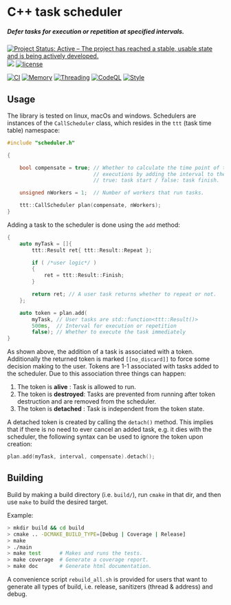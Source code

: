 # C++ task scheduler
##### Defer tasks for execution or repetition at specified intervals.

[![Project Status: Active – The project has reached a stable, usable state and is being actively developed.](http://www.repostatus.org/badges/latest/active.svg)](http://www.repostatus.org/#active)
[![](https://tokei.rs/b1/github/picanumber/task_timetable)](https://github.com/XAMPPRocky/tokei)
[![license](https://img.shields.io/hexpm/l/plug)](https://github.com/picanumber/task_timetable/blob/a7b8eb6eed728255221909583d9e757b4e345a5a/LICENSE)

[![CI](https://github.com/picanumber/task_timetable/actions/workflows/ci.yml/badge.svg)](https://github.com/picanumber/task_timetable/actions/workflows/ci.yml)
[![Memory](https://github.com/picanumber/task_timetable/actions/workflows/asan.yml/badge.svg)](https://github.com/picanumber/task_timetable/actions/workflows/asan.yml)
[![Threading](https://github.com/picanumber/task_timetable/actions/workflows/tsan.yml/badge.svg)](https://github.com/picanumber/task_timetable/actions/workflows/tsan.yml)
[![CodeQL](https://github.com/picanumber/task_timetable/actions/workflows/codeql.yml/badge.svg)](https://github.com/picanumber/task_timetable/actions/workflows/codeql.yml)
[![Style](https://github.com/picanumber/task_timetable/actions/workflows/style.yml/badge.svg)](https://github.com/picanumber/task_timetable/actions/workflows/style.yml)

## Usage

The library is tested on linux, macOs and windows. Schedulers are instances of the `CallScheduler` class, which resides in the `ttt` (task time table) namespace:

```cpp
#include "scheduler.h"

{

    bool compensate = true; // Whether to calculate the time point of task
                            // executions by adding the interval to the:
                            // true: task start / false: task finish.

    unsigned nWorkers = 1;  // Number of workers that run tasks.

    ttt::CallScheduler plan(compensate, nWorkers);
}
```

Adding a task to the scheduler is done using the `add` method:

```cpp
{
    auto myTask = []{
        ttt::Result ret{ ttt::Result::Repeat };

        if ( /*user logic*/ )
        {
            ret = ttt::Result::Finish;
        }

        return ret; // A user task returns whether to repeat or not.
    };

    auto token = plan.add(
        myTask, // User tasks are std::function<ttt::Result()>
        500ms,  // Interval for execution or repetition
        false); // Whether to execute the task immediately
}
```

As shown above, the addition of a task is associated with a token. Additionally the returned token is marked `[[no_discard]]` to force some decision making to the user. Tokens are 1-1 associated with
tasks added to the scheduler. Due to this association three things can happen:

1. The token is __alive__    : Task is allowed to run.
2. The token is __destroyed__: Tasks are prevented from running after token destruction and are removed from the scheduler.
3. The token is __detached__ : Task is independent from the token state.

A detached token is created by calling the `detach()` method. This implies that if there is no need to ever cancel an added task, e.g. it dies with the scheduler, the following syntax can be used to ignore the token upon creation:

```cpp
plan.add(myTask, interval, compensate).detach();
```

## Building

Build by making a build directory (i.e. `build/`), run `cmake` in that dir, and then use `make` to build the desired target.

Example:

``` bash
> mkdir build && cd build
> cmake .. -DCMAKE_BUILD_TYPE=[Debug | Coverage | Release]
> make
> ./main
> make test      # Makes and runs the tests.
> make coverage  # Generate a coverage report.
> make doc       # Generate html documentation.
```

A convenience script `rebuild_all.sh` is provided for users that want to generate all types of build, i.e. release, sanitizers (thread & address) and debug.
